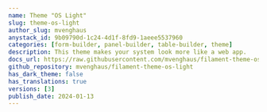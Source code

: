 ```yaml
---
name: Theme "OS Light"
slug: theme-os-light
author_slug: mvenghaus
anystack_id: 9b09790d-1c24-4d1f-8fd9-1aeee5537960
categories: [form-builder, panel-builder, table-builder, theme]
description: This theme makes your system look more like a web app.
docs_url: https://raw.githubusercontent.com/mvenghaus/filament-theme-os-light-docs/main/README.md
github_repository: mvenghaus/filament-theme-os-light
has_dark_theme: false
has_translations: true
versions: [3]
publish_date: 2024-01-13
---
```

